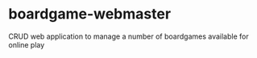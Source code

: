 # boardgame-webmaster
CRUD web application to manage a number of boardgames available for online play
